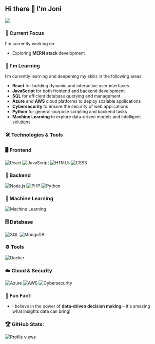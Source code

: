 ## Hi there 👋 I'm Joni


![](https://readme-typing-svg.demolab.com?font=Fira+code&pause=1000&width=435&lines=Web+developer;In+God+we+trust.+;All+others+must+bring+data.)




### 🚀 Current Focus

I'm currently working on:
- Exploring **MERN stack** development


### 🚀 I'm Learning
I’m currently learning and deepening my skills in the following areas:  
- **React** for building dynamic and interactive user interfaces  
- **JavaScript** for both frontend and backend development  
- **SQL** for efficient database querying and management  
- **Azure** and **AWS** cloud platforms to deploy scalable applications  
- **Cybersecurity** to ensure the security of web applications  
- **Python** for general-purpose scripting and backend tasks  
- **Machine Learning** to explore data-driven models and intelligent solutions 



### 🛠️ Technologies & Tools

### 🖥️ Frontend
![React](https://img.shields.io/badge/Code-React-61DAFB?style=flat&logo=react&color=61DAFB)
![JavaScript](https://img.shields.io/badge/Code-JavaScript-F7DF1E?style=flat&logo=javascript&color=F7DF1E)
![HTML5](https://img.shields.io/badge/Code-HTML-E34F26?style=flat&logo=html5&color=E34F26)
![CSS3](https://img.shields.io/badge/Code-CSS-1572B6?style=flat&logo=css3&color=1572B6)

### 🔧 Backend
![Node.js](https://img.shields.io/badge/Code-Node.js-43853D?style=flat&logo=node.js&logoColor=white)
![PHP](https://img.shields.io/badge/Code-PHP-777BB4?style=flat&logo=php&color=777BB4)
![Python](https://img.shields.io/badge/Code-Python-3776AB?style=flat&logo=python&color=3776AB)

### 🧠 Machine Learning
![Machine Learning](https://img.shields.io/badge/AI-Machine%20Learning-FF6F00?style=flat&logo=tensorflow&color=FF6F00)

### 🗄️ Database
![SQL](https://img.shields.io/badge/Tools-SQL-4479A1?style=flat&logo=mysql&color=4479A1)
![MongoDB](https://img.shields.io/badge/Database-MongoDB-47A248?style=flat&logo=mongodb&color=47A248)

### ⚙️ Tools
![Docker](https://img.shields.io/badge/Tools-Docker-2496ED?style=flat&logo=docker&color=2496ED)

### ☁️ Cloud & Security
![Azure](https://img.shields.io/badge/Cloud-Azure-0078D4?style=flat&logo=microsoftazure&color=0078D4)
![AWS](https://img.shields.io/badge/Cloud-AWS-232F3E?style=flat&logo=amazonaws&color=232F3E)
![Cybersecurity](https://img.shields.io/badge/Security-Cybersecurity-FF385C?style=flat&logo=hackthebox&color=FF385C)


### 🌟 Fun Fact:
- I believe in the power of **data-driven decision making** – it's amazing what insights data can bring!



### 🏆 GitHub Stats:
![Profile views](https://komarev.com/ghpvc/?username=your-github-jonz-dsgn)










